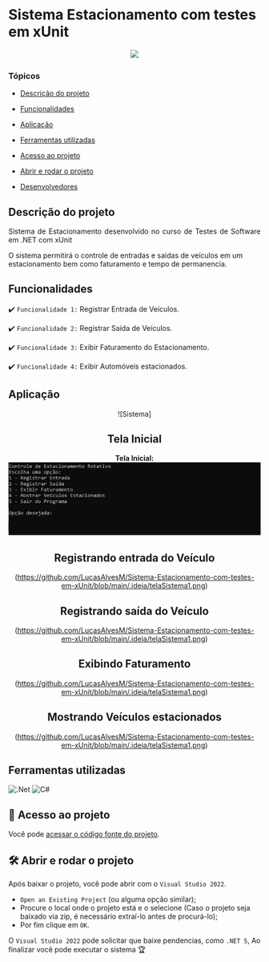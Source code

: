 
# Sistema Estacionamento com testes em xUnit
<p align="center">
   <img src="http://img.shields.io/static/v1?label=STATUS&message=EM%20ANDAMENTO&color=RED&style=for-the-badge"/>
</p>

### Tópicos 

- [Descrição do projeto](#descrição-do-projeto)

- [Funcionalidades](#funcionalidades)

- [Aplicação](#aplicação)

- [Ferramentas utilizadas](#ferramentas-utilizadas)

- [Acesso ao projeto](#acesso-ao-projeto)

- [Abrir e rodar o projeto](#abrir-e-rodar-o-projeto)

- [Desenvolvedores](#desenvolvedores)

## Descrição do projeto 

<p align="justify">
 Sistema de Estacionamento desenvolvido no curso de Testes de Software em .NET com xUnit

O sistema permitirá o controle de entradas e saidas de veículos em um estacionamento bem como faturamento e tempo de permanencia.

## Funcionalidades

:heavy_check_mark: `Funcionalidade 1:` Registrar Entrada de Veículos.

:heavy_check_mark: `Funcionalidade 2:` Registrar Saída de Veículos.

:heavy_check_mark: `Funcionalidade 3:` Exibir Faturamento do Estacionamento.

:heavy_check_mark: `Funcionalidade 4:` Exibir Automóveis estacionados.

## Aplicação

<div align="center">

![Sistema]
## Tela Inicial
**Tela Inicial:** ![Tela Inicial](https://github.com/LucasAlvesM/Sistema-Estacionamento-com-testes-em-xUnit/blob/main/.ideia/telaSistema1.png)
## Registrando entrada do Veículo
(https://github.com/LucasAlvesM/Sistema-Estacionamento-com-testes-em-xUnit/blob/main/.ideia/telaSistema1.png)
## Registrando saída do Veículo
(https://github.com/LucasAlvesM/Sistema-Estacionamento-com-testes-em-xUnit/blob/main/.ideia/telaSistema1.png)
## Exibindo Faturamento
(https://github.com/LucasAlvesM/Sistema-Estacionamento-com-testes-em-xUnit/blob/main/.ideia/telaSistema1.png)
## Mostrando Veículos estacionados
(https://github.com/LucasAlvesM/Sistema-Estacionamento-com-testes-em-xUnit/blob/main/.ideia/telaSistema1.png)

  </div>

###

## Ferramentas utilizadas
![.Net](https://img.shields.io/badge/.NET-5C2D91?style=for-the-badge&logo=.net&logoColor=white)
![C#](https://img.shields.io/badge/c%23-%23239120.svg?style=for-the-badge&logo=c-sharp&logoColor=white)

###

## 📁 Acesso ao projeto

Você pode [acessar o código fonte do projeto](https://github.com/LucasAlvesM/Sistema-Estacionamento-com-testes-em-xUnit).

## 🛠️ Abrir e rodar o projeto

Após baixar o projeto, você pode abrir com o `Visual Studio 2022`.

- `Open an Existing Project` (ou alguma opção similar);
- Procure o local onde o projeto está e o selecione (Caso o projeto seja baixado via zip, é necessário extraí-lo antes de procurá-lo);
- Por fim clique em `OK`.

O `Visual Studio 2022` pode solicitar que baixe pendencias, como `.NET 5`, Ao finalizar você pode executar o sistema 🏆 
